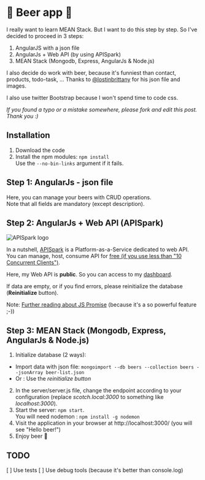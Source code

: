 # :beer: Beer app :beer:

I really want to learn MEAN Stack. But I want to do this step by step.
So I've decided to proceed in 3 steps:

1. AngularJS with a json file
2. AngularJs + Web API (by using APISpark)
3. MEAN Stack (Mongodb, Express, AngularJs & Node.js)

I also decide do work with beer, because it's funniest than contact, products, todo-task, ...
Thanks to [@lostinbrittany](https://twitter.com/lostinbrittany) for his json file and images.

I also use twitter Bootstrap because I won't spend time to code css.

*If you found a typo or a mistake somewhere, please fork and edit this post. Thank you :)*

## Installation

1. Download the code
2. Install the npm modules: ```npm install```  
Use the ```--no-bin-links``` argument if it fails.

## Step 1: AngularJs - json file

Here, you can manage your beers with CRUD operations.  
Note that all fields are mandatory (except description).

## Step 2: AngularJs + Web API (APISpark)

![APISpark logo](http://i1.wp.com/restlet.dreamhosters.com/wp-content/uploads/2012/08/0111_apispark_logo.png?resize=352%2C120)

In a nutshell, [APISpark](http://restlet.com/products/apispark/) is a Platform-as-a-Service dedicated to web API. You can manage, host, consume API for [free (if you use less than "10 Concurrent Clients")](http://restlet.com/products/apispark/#pricing).

Here, my Web API is **public**. So you can access to my [dashboard](https://apispark.restlet.com/apis/14055/versions/1/overview).

If data are empty, or if you find errors, please reinitialize the database (**Reinitialize** button).

Note: [Further reading about JS Promise](https://github.com/getify/You-Dont-Know-JS/blob/master/async%20&%20performance/ch3.md) (because it's a so powerful feature ;-))

## Step 3: MEAN Stack (Mongodb, Express, AngularJs & Node.js)

1. Initialize database (2 ways):
  * Import data with json file: ```mongoimport --db beers --collection beers --jsonArray beer-list.json```
  * Or : Use the *reinitialize button*
2. In the server/server.js file, change the endpoint according to your configuration (replace *scotch.local:3000* to something like *localhost:3000*).  
3. Start the server: ```npm start```.  
You will need nodemon : ```npm install -g nodemon```
4. Visit the application in your browser at http://localhost:3000/ (you will see "Hello beer!")
5. Enjoy beer :beer:

## TODO

[ ] Use tests
[ ] Use debug tools (because it's better than console.log)
